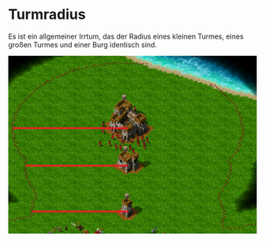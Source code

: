 # Turmradius

Es ist ein allgemeiner Irrtum, das der Radius eines kleinen Turmes, eines großen Turmes und einer Burg identisch sind.&#x20;

![](../.gitbook/assets/turm.png)
